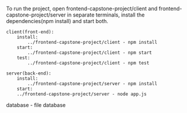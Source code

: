 To run the project, open frontend-capstone-project/client and frontend-capstone-project/server in separate terminals, install the dependencies(npm install) and start both.

    client(front-end):
        install:
            ../frontend-capstone-project/client - npm install
        start:
            ../frontend-capstone-project/client - npm start
        test:    
            ../frontend-capstone-project/client - npm test
            
    server(back-end): 
        install:
            ../frontend-capstone-project/server - npm install
        start:
        ../frontend-capstone-project/server - node app.js
    
database - file database